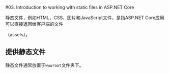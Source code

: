 #03. Introduction to working with static files in ASP.NET Core

静态文件，例如HTML，CSS，图片和JavaScript文件，是指ASP.NET Core应用可以直接返回给客户端的文件

（assets）。

## 提供静态文件

静态文件通常放置于`wwwroot`文件夹下。